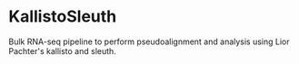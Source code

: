 # KallistoSleuth
Bulk RNA-seq pipeline to perform pseudoalignment and analysis using Lior Pachter's kallisto and sleuth.
